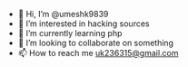 - 👋 Hi, I’m @umeshk9839
- 👀 I’m interested in hacking sources
- 🌱 I’m currently learning php
- 💞️ I’m looking to collaborate on something 
- 📫 How to reach me uk236315@gmail.com

<!---
umeshk9839/umeshk9839 is a ✨ special ✨ repository because its `README.md` (this file) appears on your GitHub profile.
You can click the Preview link to take a look at your changes.
--->
